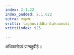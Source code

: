 ```yaml
---
index: 2.1.22
index_padded: 2.1.022
sutra: तत्पुरुषः
vritti: laghusiddhantakaumudi
vrittiindex: 925

---
```

अधिकारोऽयं प्राग्बहुव्रीहेः॥